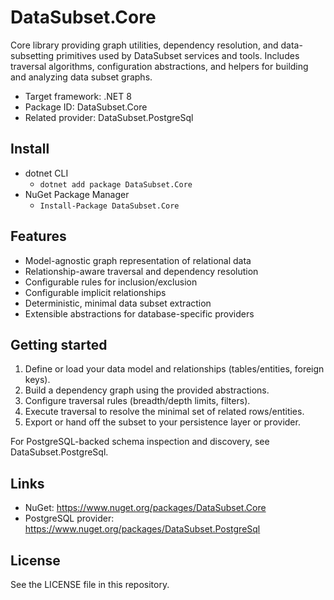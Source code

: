# DataSubset.Core

Core library providing graph utilities, dependency resolution, and data-subsetting primitives used by DataSubset services and tools. Includes traversal algorithms, configuration abstractions, and helpers for building and analyzing data subset graphs.

- Target framework: .NET 8
- Package ID: DataSubset.Core
- Related provider: DataSubset.PostgreSql

## Install

- dotnet CLI
  - `dotnet add package DataSubset.Core`
- NuGet Package Manager
  - `Install-Package DataSubset.Core`

## Features

- Model-agnostic graph representation of relational data
- Relationship-aware traversal and dependency resolution
- Configurable rules for inclusion/exclusion
- Configurable implicit relationships
- Deterministic, minimal data subset extraction
- Extensible abstractions for database-specific providers

## Getting started

1. Define or load your data model and relationships (tables/entities, foreign keys).
2. Build a dependency graph using the provided abstractions.
3. Configure traversal rules (breadth/depth limits, filters).
4. Execute traversal to resolve the minimal set of related rows/entities.
5. Export or hand off the subset to your persistence layer or provider.

For PostgreSQL-backed schema inspection and discovery, see DataSubset.PostgreSql.

## Links

- NuGet: https://www.nuget.org/packages/DataSubset.Core
- PostgreSQL provider: https://www.nuget.org/packages/DataSubset.PostgreSql

## License

See the LICENSE file in this repository.